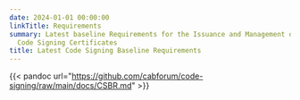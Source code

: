 ```yaml
---
date: 2024-01-01 00:00:00
linkTitle: Requirements
summary: Latest baseline Requirements for the Issuance and Management of Publicly-Trusted
  Code Signing Certificates
title: Latest Code Signing Baseline Requirements
---
```


{{< pandoc url="https://github.com/cabforum/code-signing/raw/main/docs/CSBR.md" >}}
